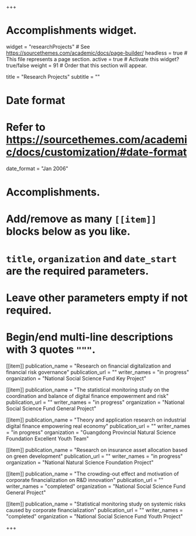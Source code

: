 +++
# Accomplishments widget.
widget = "researchProjects"  # See https://sourcethemes.com/academic/docs/page-builder/
headless = true  # This file represents a page section.
active = true  # Activate this widget? true/false
weight = 91  # Order that this section will appear.

title = "Research Projects"
subtitle = ""

# Date format
#   Refer to https://sourcethemes.com/academic/docs/customization/#date-format
date_format = "Jan 2006"

# Accomplishments.
#   Add/remove as many `[[item]]` blocks below as you like.
#   `title`, `organization` and `date_start` are the required parameters.
#   Leave other parameters empty if not required.
#   Begin/end multi-line descriptions with 3 quotes `"""`.
 


[[item]]
  publication_name = "Research on financial digitalization and financial risk governance"
  publication_url = ""
  writer_names = "in progress"
  organization = "National Social Science Fund Key Project"

[[item]]
  publication_name = "The statistical monitoring study on the coordination and balance of digital finance empowerment and risk"
  publication_url = ""
  writer_names = "in progress"
  organization = "National Social Science Fund General Project"

[[item]]
  publication_name = "Theory and application research on industrial digital finance empowering real economy"
  publication_url = ""
  writer_names = "in progress"
  organization = "Guangdong Provincial Natural Science Foundation Excellent Youth Team"

[[item]]
  publication_name = "Research on insurance asset allocation based on green development"
  publication_url = ""
  writer_names = "in progress"
  organization = "National Natural Science Foundation Project"

[[item]]
  publication_name = "The crowding-out effect and motivation of corporate financialization on R&D innovation"
  publication_url = ""
  writer_names = "completed"
  organization = "National Social Science Fund General Project"

[[item]]
  publication_name = "Statistical monitoring study on systemic risks caused by corporate financialization"
  publication_url = ""
  writer_names = "completed"
  organization = "National Social Science Fund Youth Project"
  

+++


